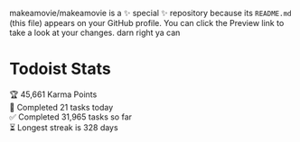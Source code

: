 makeamovie/makeamovie is a ✨ special ✨ repository because its `README.md` (this file) appears on your GitHub profile.
You can click the Preview link to take a look at your changes. darn right ya can

# Todoist Stats

<!-- TODO-IST:START -->
🏆  45,661 Karma Points           
🌸  Completed 21 tasks today           
✅  Completed 31,965 tasks so far           
⏳  Longest streak is 328 days
<!-- TODO-IST:END -->